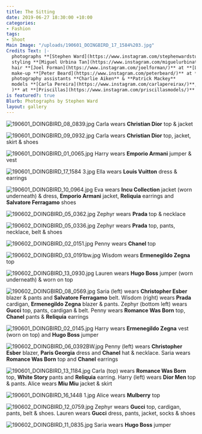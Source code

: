 ```yaml
---
title: The Sitting
date: 2019-06-27 18:30:00 +10:00
categories:
- Fashion
tags:
- Shoot
Main Image: "/uploads/190601_DOINGBIRD_17_1584%203.jpg"
Credits Text: |-
  photographs **[Stephen Ward](https://www.instagram.com/stephenwardstudio/)**
  styling **[Miguel Urbina Tan](https://www.instagram.com/miguelurbinatan/)**
  hair **[Joel Forman](https://www.instagram.com/joelforman/)** at **[Lion Artist Management](https://www.instagram.com/lionartistmanagement/)** using **[Davines](https://www.instagram.com/davines_australia/)** & **[Alan White Anthology](https://www.instagram.com/alanwhiteanthology/)**
  make-up **[Peter Beard](https://www.instagram.com/peterbeard/)** at **[The Artist Group](https://www.instagram.com/theartistgroup/)**
  photography assistants **Charlie Aiken** & **Patrick Mackey**
  models **[Carla Pereira](https://www.instagram.com/carlapereirax/)**, **[Harry Eland](https://www.instagram.com/harryeland1/)**, **[Eva Varlamova](https://www.instagram.com/evavarlamova/)**, **[Lauren Brown](https://www.instagram.com/lozza.brown/)** & **Ella** at **[IMG](https://www.instagram.com/imgmodels/)**, **[Penny Capp](https://www.instagram.com/penny_capp/)** & **[Zephyr](https://www.instagram.com/zephyr1825/)** at **[Kult](https://www.instagram.com/kultaustralia/)**, **[Saria White](https://www.instagram.com/squatchnsoda/
  )** at **[Priscillas](https://www.instagram.com/priscillasmodels/)** and **Wisdom** at **[Chic Management](https://www.instagram.com/chic_management/)**
is featured?: true
Blurb: Photographs by Stephen Ward
layout: gallery
---
```


![190601_DOINGBIRD_08_0839.jpg](/uploads/190601_DOINGBIRD_08_0839.jpg)
Carla wears **Christian Dior** top & jacket

![190601_DOINGBIRD_09_0932.jpg](/uploads/190601_DOINGBIRD_09_0932.jpg)
Carla wears **Christian Dior** top, jacket, skirt & shoes

![190601_DOINGBIRD_01_0065.jpg](/uploads/190601_DOINGBIRD_01_0065.jpg)
Harry wears **Emporio Armani** jumper & vest

![190601_DOINGBIRD_17_1584 3.jpg](/uploads/190601_DOINGBIRD_17_1584%203.jpg)
Ella wears **Louis Vuitton** dress & earrings

![190601_DOINGBIRD_10_0964.jpg](/uploads/190601_DOINGBIRD_10_0964.jpg)
Eva wears **Incu Collection** jacket (worn underneath) & dress, **Emporio Armani** jacket, **Reliquia** earrings and **Salvatore Ferragamo** shoes

![190602_DOINGBIRD_05_0362.jpg](/uploads/190602_DOINGBIRD_05_0362.jpg)
Zephyr wears **Prada** top & necklace

![190602_DOINGBIRD_05_0336.jpg](/uploads/190602_DOINGBIRD_05_0336.jpg)
Zephyr wears **Prada** top, pants, necklace, belt & shoes

![190602_DOINGBIRD_02_0151.jpg](/uploads/190602_DOINGBIRD_02_0151.jpg)
Penny wears **Chanel** top

![190602_DOINGBIRD_03_0191bw.jpg](/uploads/190602_DOINGBIRD_03_0191bw.jpg)
Wisdom wears **Ermenegildo Zegna** top

![190602_DOINGBIRD_13_0930.jpg](/uploads/190602_DOINGBIRD_13_0930.jpg)
Lauren wears **Hugo Boss** jumper (worn underneath) & worn on top

![190602_DOINGBIRD_08_0569.jpg](/uploads/190602_DOINGBIRD_08_0569.jpg)
Saria (left) wears **Christopher Esber** blazer & pants and **Salvatore Ferragamo** belt. Wisdom (right) wears **Prada** cardigan, **Ermenegildo Zegna** blazer & pants. Zephyr (bottom left) wears **Gucci** top, pants, cardigan & belt. Penny wears **Romance Was Born** top, **Chanel** pants & **Reliquia** earrings

![190601_DOINGBIRD_02_0145.jpg](/uploads/190601_DOINGBIRD_02_0145.jpg)
Harry wears **Ermenegildo Zegna** vest (worn on top) and **Hugo Boss** jumper

![190602_DOINGBIRD_06_0392BW.jpg](/uploads/190602_DOINGBIRD_06_0392BW.jpg)
Penny (left) wears **Christopher Esber** blazer, **Paris Georgia** dress and **Chanel** hat & necklace. Saria wears **Romance Was Born** top and **Chanel** earrings

![190601_DOINGBIRD_13_1184.jpg](/uploads/190601_DOINGBIRD_13_1184.jpg)
Carla (top) wears **Romance Was Born** top, **White Story** pants and **Reliquia** earring. Harry (left) wears **Dior Men** top & pants. Alice wears **Miu Miu** jacket & skirt

![190601_DOINGBIRD_16_1448 1.jpg](/uploads/190601_DOINGBIRD_16_1448%201.jpg)
Alice wears **Mulberry** top

![190602_DOINGBIRD_12_0759.jpg](/uploads/190602_DOINGBIRD_12_0759.jpg)
Zephyr wears **Gucci** top, cardigan, pants, belt & shoes. Lauren wears **Gucci** dress, pants, jacket, socks & shoes

![190602_DOINGBIRD_11_0835.jpg](/uploads/190602_DOINGBIRD_11_0835.jpg)
Saria wears **Hugo Boss** jumper
